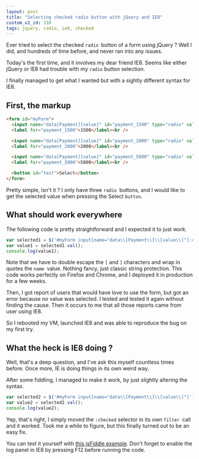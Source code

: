 ```yaml
---
layout: post
title: "Selecting checked radio button with jQuery and IE8"
custom_v2_id: 310
tags: jquery, radio, ie8, checked
---
```


Ever tried to select the checked `radio `button of a form using jQuery ? Well
I did, and hundreds of time before, and never ran into any issues.

Today's the first time, and it involves my dear friend IE8. Seems like either
jQuery or IE8 had trouble with my `radio` button selection.

I finally managed to get what I wanted but with a sightly different syntax for
IE8.

## First, the markup

```html
<form id="myForm">
  <input name="data[Payment][value]" id="payment_1500" type="radio" value="1500" />
  <label for="payment_1500">1500</label><br />

  <input name="data[Payment][value]" id="payment_2000" type="radio" value="2000" />
  <label for="payment_2000">2000</label><br />

  <input name="data[Payment][value]" id="payment_5000" type="radio" value="5000" />
  <label for="payment_5000">5000</label><br />

  <button id="test">Select</button>
</form>
```


Pretty simple, isn't it ? I only have three `radio `buttons, and I would like
to get the selected value when pressing the Select `button`.

## What should work everywhere

The following code is pretty straightforward and I expected it to just work.


```js
var selected1 = $('#myForm input[name="data\\[Payment\\]\\[value\\]"]:checked');
var value1 = selected1.val();
console.log(value1);
```

Note that we have to double escape the `[` and `]` characters and wrap in
quotes the `name `value. Nothing fancy, just classic string protection. This
code works perfectly on Firefox and Chrome, and I deployed it in production
for a few weeks.

Then, I got report of users that would have love to use the form, but got an
error because no value was selected. I tested and tested it again without
finding the cause. Then it occurs to me that all those reports came from user
using IE8.

So I rebooted my VM, launched IE8 and was able to reproduce the bug on my
first try.

## What the heck is IE8 doing ?

Well, that's a deep question, and I've ask this myself countless times before.
Once more, IE is doing things in its own weird way.

After some fiddling, I managed to make it work, by just slightly altering the
syntax.


```js
var selected2 = $('#myForm input[name="data\\[Payment\\]\\[value\\]"]').filter(':checked');
var value2 = selected2.val();
console.log(value2); 
```

Yep, that's right, I simply moved the `:checked` selector in its own `filter
`call and it worked. Took me a while to figure, but this finally turned out to
be an easy fix.

You can test it yourself with [this jsFiddle
example](http://jsfiddle.net/pixelastic/WS53Q/1/). Don't forget to enable the
log panel in IE8 by pressing F12 before running the code.
